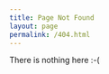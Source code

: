 ```yaml
---
title: Page Not Found
layout: page
permalink: /404.html
---
```



<div class="alert alert-warning" role="alert">
There is nothing here :-(
</div>